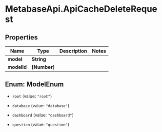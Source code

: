 # MetabaseApi.ApiCacheDeleteRequest

## Properties

Name | Type | Description | Notes
------------ | ------------- | ------------- | -------------
**model** | **String** |  | 
**modelId** | **[Number]** |  | 



## Enum: ModelEnum


* `root` (value: `"root"`)

* `database` (value: `"database"`)

* `dashboard` (value: `"dashboard"`)

* `question` (value: `"question"`)




